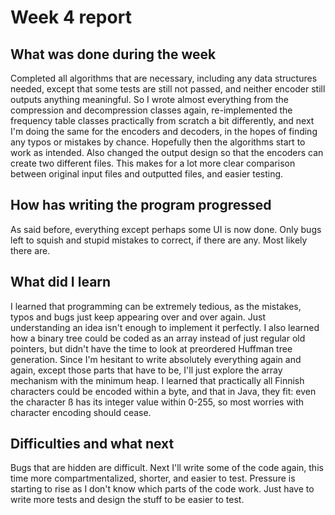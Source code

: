 # Week 4 report

## What was done during the week

Completed all algorithms that are necessary, including any data structures needed, except that some tests are still not passed, and neither encoder still outputs anything meaningful. So I wrote almost everything from the compression and decompression classes again, re-implemented the frequency table classes practically from scratch a bit differently, and next I'm doing the same for the encoders and decoders, in the hopes of finding any typos or mistakes by chance. Hopefully then the algorithms start to work as intended. Also changed the output design so that the encoders can create two different files. This makes for a lot more clear comparison between original input files and outputted files, and easier testing.

## How has writing the program progressed

As said before, everything except perhaps some UI is now done. Only bugs left to squish and stupid mistakes to correct, if there are any. Most likely there are. 

## What did I learn

I learned that programming can be extremely tedious, as the mistakes, typos and bugs just keep appearing over and over again. Just understanding an idea isn't enough to implement it perfectly. I also learned how a binary tree could be coded as an array instead of just regular old pointers, but didn't have the time to look at preordered Huffman tree generation. Since I'm hesitant to write absolutely everything again and again, except those parts that have to be, I'll just explore the array mechanism with the minimum heap. I learned that practically all Finnish characters could be encoded within a byte, and that in Java, they fit: even the character ß has its integer value within 0-255, so most worries with character encoding should cease.

## Difficulties and what next

Bugs that are hidden are difficult. Next I'll write some of the code again, this time more compartmentalized, shorter, and easier to test. Pressure is starting to rise as I don't know which parts of the code work. Just have to write more tests and design the stuff to be easier to test. 
